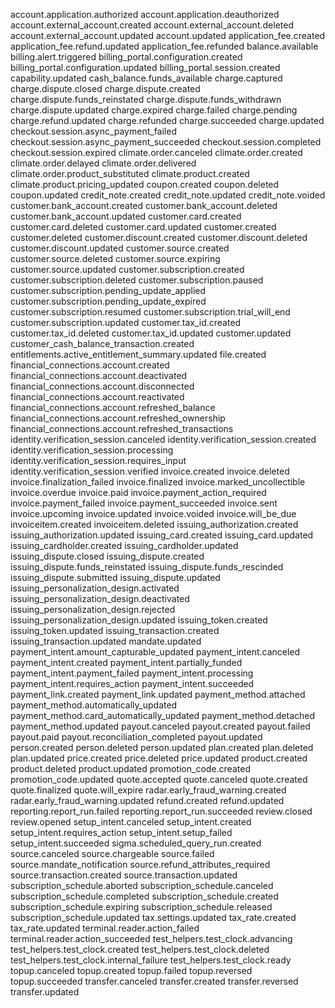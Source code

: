 account.application.authorized
account.application.deauthorized
account.external_account.created
account.external_account.deleted
account.external_account.updated
account.updated
application_fee.created
application_fee.refund.updated
application_fee.refunded
balance.available
billing.alert.triggered
billing_portal.configuration.created
billing_portal.configuration.updated
billing_portal.session.created
capability.updated
cash_balance.funds_available
charge.captured
charge.dispute.closed
charge.dispute.created
charge.dispute.funds_reinstated
charge.dispute.funds_withdrawn
charge.dispute.updated
charge.expired
charge.failed
charge.pending
charge.refund.updated
charge.refunded
charge.succeeded
charge.updated
checkout.session.async_payment_failed
checkout.session.async_payment_succeeded
checkout.session.completed
checkout.session.expired
climate.order.canceled
climate.order.created
climate.order.delayed
climate.order.delivered
climate.order.product_substituted
climate.product.created
climate.product.pricing_updated
coupon.created
coupon.deleted
coupon.updated
credit_note.created
credit_note.updated
credit_note.voided
customer.bank_account.created
customer.bank_account.deleted
customer.bank_account.updated
customer.card.created
customer.card.deleted
customer.card.updated
customer.created
customer.deleted
customer.discount.created
customer.discount.deleted
customer.discount.updated
customer.source.created
customer.source.deleted
customer.source.expiring
customer.source.updated
customer.subscription.created
customer.subscription.deleted
customer.subscription.paused
customer.subscription.pending_update_applied
customer.subscription.pending_update_expired
customer.subscription.resumed
customer.subscription.trial_will_end
customer.subscription.updated
customer.tax_id.created
customer.tax_id.deleted
customer.tax_id.updated
customer.updated
customer_cash_balance_transaction.created
entitlements.active_entitlement_summary.updated
file.created
financial_connections.account.created
financial_connections.account.deactivated
financial_connections.account.disconnected
financial_connections.account.reactivated
financial_connections.account.refreshed_balance
financial_connections.account.refreshed_ownership
financial_connections.account.refreshed_transactions
identity.verification_session.canceled
identity.verification_session.created
identity.verification_session.processing
identity.verification_session.requires_input
identity.verification_session.verified
invoice.created
invoice.deleted
invoice.finalization_failed
invoice.finalized
invoice.marked_uncollectible
invoice.overdue
invoice.paid
invoice.payment_action_required
invoice.payment_failed
invoice.payment_succeeded
invoice.sent
invoice.upcoming
invoice.updated
invoice.voided
invoice.will_be_due
invoiceitem.created
invoiceitem.deleted
issuing_authorization.created
issuing_authorization.updated
issuing_card.created
issuing_card.updated
issuing_cardholder.created
issuing_cardholder.updated
issuing_dispute.closed
issuing_dispute.created
issuing_dispute.funds_reinstated
issuing_dispute.funds_rescinded
issuing_dispute.submitted
issuing_dispute.updated
issuing_personalization_design.activated
issuing_personalization_design.deactivated
issuing_personalization_design.rejected
issuing_personalization_design.updated
issuing_token.created
issuing_token.updated
issuing_transaction.created
issuing_transaction.updated
mandate.updated
payment_intent.amount_capturable_updated
payment_intent.canceled
payment_intent.created
payment_intent.partially_funded
payment_intent.payment_failed
payment_intent.processing
payment_intent.requires_action
payment_intent.succeeded
payment_link.created
payment_link.updated
payment_method.attached
payment_method.automatically_updated
payment_method.card_automatically_updated
payment_method.detached
payment_method.updated
payout.canceled
payout.created
payout.failed
payout.paid
payout.reconciliation_completed
payout.updated
person.created
person.deleted
person.updated
plan.created
plan.deleted
plan.updated
price.created
price.deleted
price.updated
product.created
product.deleted
product.updated
promotion_code.created
promotion_code.updated
quote.accepted
quote.canceled
quote.created
quote.finalized
quote.will_expire
radar.early_fraud_warning.created
radar.early_fraud_warning.updated
refund.created
refund.updated
reporting.report_run.failed
reporting.report_run.succeeded
review.closed
review.opened
setup_intent.canceled
setup_intent.created
setup_intent.requires_action
setup_intent.setup_failed
setup_intent.succeeded
sigma.scheduled_query_run.created
source.canceled
source.chargeable
source.failed
source.mandate_notification
source.refund_attributes_required
source.transaction.created
source.transaction.updated
subscription_schedule.aborted
subscription_schedule.canceled
subscription_schedule.completed
subscription_schedule.created
subscription_schedule.expiring
subscription_schedule.released
subscription_schedule.updated
tax.settings.updated
tax_rate.created
tax_rate.updated
terminal.reader.action_failed
terminal.reader.action_succeeded
test_helpers.test_clock.advancing
test_helpers.test_clock.created
test_helpers.test_clock.deleted
test_helpers.test_clock.internal_failure
test_helpers.test_clock.ready
topup.canceled
topup.created
topup.failed
topup.reversed
topup.succeeded
transfer.canceled
transfer.created
transfer.reversed
transfer.updated